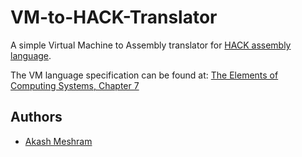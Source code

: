 # VM-to-HACK-Translator
A simple Virtual Machine to Assembly translator for [HACK assembly language](https://github.com/aalhour/Assembler.hack/blob/master/README.md#intro-to-hack-assembly).

The VM language specification can be found at: [The Elements of Computing Systems, Chapter 7](https://www.cse.huji.ac.il/course/2002/nand2tet/docs/ch_7_vm_I.pdf)

##  Authors <a name = "authors"></a>
- [Akash Meshram](https://github.com/akashmeshram) 
